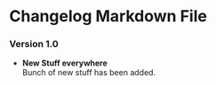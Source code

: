 ﻿# Changelog Markdown File


### Version 1.0

* **New Stuff everywhere**  
Bunch of new stuff has been added.
